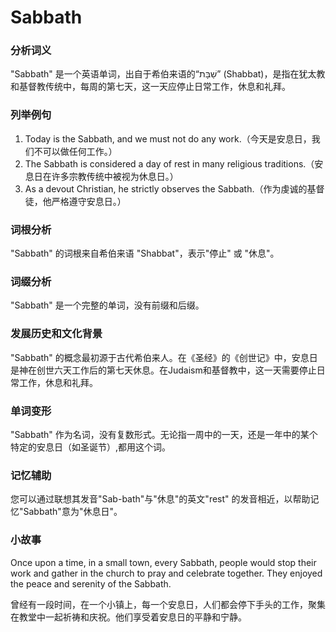 # Sabbath

### 分析词义

  

"Sabbath" 是一个英语单词，出自于希伯来语的“שַׁבָּת” (Shabbat)，是指在犹太教和基督教传统中，每周的第七天，这一天应停止日常工作，休息和礼拜。

  

### 列举例句

  

1.  Today is the Sabbath, and we must not do any work.（今天是安息日，我们不可以做任何工作。）
2.  The Sabbath is considered a day of rest in many religious traditions.（安息日在许多宗教传统中被视为休息日。）
3.  As a devout Christian, he strictly observes the Sabbath.（作为虔诚的基督徒，他严格遵守安息日。）

  

### 词根分析

  

"Sabbath" 的词根来自希伯来语 "Shabbat"，表示"停止" 或 "休息"。

  

### 词缀分析

  

"Sabbath" 是一个完整的单词，没有前缀和后缀。

  

### 发展历史和文化背景

  

"Sabbath" 的概念最初源于古代希伯来人。在《圣经》的《创世记》中，安息日是神在创世六天工作后的第七天休息。在Judaism和基督教中，这一天需要停止日常工作，休息和礼拜。

  

### 单词变形

  

"Sabbath" 作为名词，没有复数形式。无论指一周中的一天，还是一年中的某个特定的安息日（如圣诞节）,都用这个词。

  

### 记忆辅助

  

您可以通过联想其发音"Sab-bath"与"休息"的英文"rest" 的发音相近，以帮助记忆"Sabbath"意为"休息日"。

  

### 小故事

  

Once upon a time, in a small town, every Sabbath, people would stop their work and gather in the church to pray and celebrate together. They enjoyed the peace and serenity of the Sabbath.

  

曾经有一段时间，在一个小镇上，每一个安息日，人们都会停下手头的工作，聚集在教堂中一起祈祷和庆祝。他们享受着安息日的平静和宁静。
